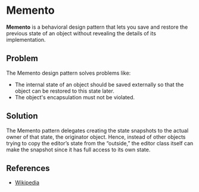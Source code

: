 # Memento


**Memento** is a behavioral design pattern that lets you save and restore the previous state of an object without revealing the details of its implementation.

## Problem
The Memento design pattern solves problems like:

- The internal state of an object should be saved externally so that the object can be restored to this state later.
- The object's encapsulation must not be violated.

## Solution
The Memento pattern delegates creating the state snapshots to the actual owner of that state, the originator object. Hence, instead of other objects trying to copy the editor’s state from the “outside,” the editor class itself can make the snapshot since it has full access to its own state.


## References

- [Wikipedia](https://en.wikipedia.org/wiki/Memento_pattern)